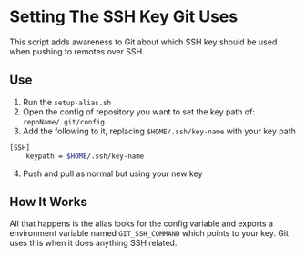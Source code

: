 # Setting The SSH Key Git Uses

This script adds awareness to Git about which SSH key should be used when pushing to remotes over SSH.

## Use

1. Run the `setup-alias.sh`
2. Open the config of repository you want to set the key path of: `repoName/.git/config`
3. Add the following to it, replacing `$HOME/.ssh/key-name` with your key path
```bash
[SSH]
    keypath = $HOME/.ssh/key-name
```
4. Push and pull as normal but using your new key

## How It Works

All that happens is the alias looks for the config variable and exports a environment variable named `GIT_SSH_COMMAND`
which points to your key. Git uses this when it does anything SSH related.
